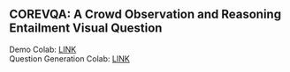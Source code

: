 ## COREVQA: A Crowd Observation and Reasoning Entailment Visual Question

Demo Colab: [LINK]([url](https://colab.research.google.com/drive/1VR_9S70pKASX4CqAcxK6apHUS1aopMjn?authuser=2#scrollTo=Q_A_falybRjF))  
Question Generation Colab: [LINK]([url]https://colab.research.google.com/drive/15r2umyM2bldKTxjrDIR_Q11Yh5waGVNR#scrollTo=htPzjvrcd08S)
